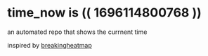 # time_now is (( 1696114800768 ))

an automated repo that shows the currnent time

inspired by [breakingheatmap](https://github.com/breakingheatmap/breakingheatmap)